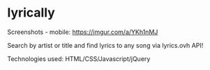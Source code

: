 # lyrically

Screenshots - mobile: https://imgur.com/a/YKh1nMJ

Search by artist or title and find lyrics to any song via lyrics.ovh API!

Technologies used: HTML/CSS/Javascript/jQuery
